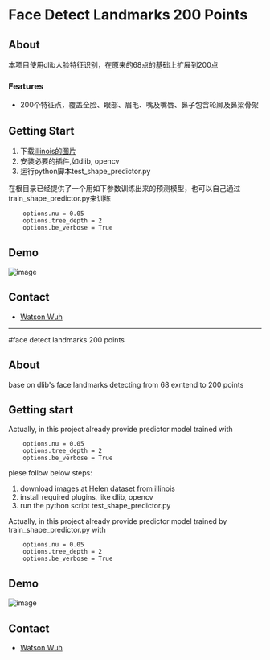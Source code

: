 # Face Detect Landmarks 200 Points

## About
本项目使用dlib人脸特征识别，在原来的68点的基础上扩展到200点

### Features
+ 200个特征点，覆盖全脸、眼部、眉毛、嘴及嘴唇、鼻子包含轮廓及鼻梁骨架

## Getting Start
1. 下载[illinois的图片](http://www.ifp.illinois.edu/~vuongle2/helen/)
2. 安装必要的插件,如dlib, opencv
3. 运行python脚本test_shape_predictor.py

在根目录已经提供了一个用如下参数训练出来的预测模型，也可以自己通过train_shape_predictor.py来训练
```
    options.nu = 0.05
    options.tree_depth = 2
    options.be_verbose = True
```

## Demo
![image](./annotated.png)

## Contact
- [Watson Wuh](mailto:watson.wuh@google.com)
-------------------------------------
#face detect landmarks 200 points

## About
base on dlib's face landmarks detecting from 68 exntend to 200 points

## Getting start
Actually, in this project already provide predictor model trained with
```
    options.nu = 0.05
    options.tree_depth = 2
    options.be_verbose = True
```
plese follow below steps:
1. download images at [Helen dataset from illinois](http://www.ifp.illinois.edu/~vuongle2/helen/)
2. install required plugins, like dlib, opencv
3. run the python script test_shape_predictor.py

Actually, in this project already provide predictor model trained by train_shape_predictor.py with
```
    options.nu = 0.05
    options.tree_depth = 2
    options.be_verbose = True
```

## Demo
![image](./annotated.png)

## Contact
- [Watson Wuh](mailto:watson.wuh@google.com)
